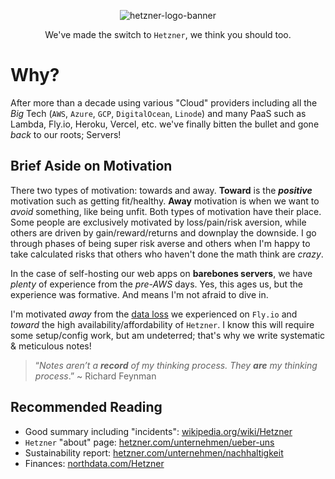 <div align="center">

![hetzner-logo-banner](https://github.com/user-attachments/assets/5b3b5a63-33ae-41d6-bcff-6a25744db465 "Hetzner Logo")

We've made the switch to `Hetzner`,
we think you should too.

</div>

# Why?

After more than a decade using various "Cloud" providers
including all the _Big_ Tech (`AWS`, `Azure`, `GCP`, `DigitalOcean`, `Linode`)
and many PaaS such as Lambda, Fly.io, Heroku, Vercel, etc.
we've finally bitten the bullet and gone _back_ to our roots; Servers!

## Brief Aside on Motivation

There two types of motivation: towards and away.
**Toward** is the **_positive_** motivation such as getting fit/healthy.
**Away** motivation is when we want to _avoid_ something, like being unfit.
Both types of motivation have their place.
Some people are exclusively motivated by loss/pain/risk aversion,
while others are driven by gain/reward/returns and downplay the downside.
I go through phases of being super risk averse
and others when I'm happy to take calculated risks
that others who haven't done the math think are _crazy_.

In the case of self-hosting our web apps on **barebones servers**,
we have _plenty_ of experience from the _pre-AWS_ days.
Yes, this ages us, but the experience was formative.
And means I'm not afraid to dive in.

I'm motivated _away_ from the
[data loss](https://github.com/dwyl/auth/issues/325#issuecomment-1792297886)
we experienced on `Fly.io`
and _toward_ the high availability/affordability of `Hetzner`.
I know this will require some setup/config work,
but am undeterred;
that's why we write systematic & meticulous notes!

> “_Notes aren’t a **record** of my thinking process.
> They **are** my thinking process_.”
~ Richard Feynman


## Recommended Reading

+ Good summary including "incidents":
[wikipedia.org/wiki/Hetzner](https://en.wikipedia.org/wiki/Hetzner)
+ `Hetzner` "about" page:
[hetzner.com/unternehmen/ueber-uns](https://www.hetzner.com/unternehmen/ueber-uns/)
+ Sustainability report:
[hetzner.com/unternehmen/nachhaltigkeit](https://www.hetzner.com/unternehmen/nachhaltigkeit)
+ Finances:
[northdata.com/Hetzner](https://www.northdata.com/Hetzner%20Online%20GmbH,%20Gunzenhausen/Amtsgericht%20Ansbach%20HRB%206089)